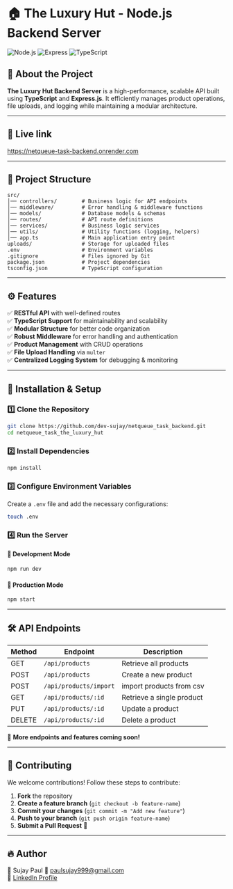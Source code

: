 
# 🏠 The Luxury Hut - Node.js Backend Server

![Node.js](https://img.shields.io/badge/Node.js-16.x-green?style=for-the-badge&logo=node.js)
![Express](https://img.shields.io/badge/Express.js-4.x-black?style=for-the-badge&logo=express)
![TypeScript](https://img.shields.io/badge/TypeScript-4.x-blue?style=for-the-badge&logo=typescript)

## 🚀 About the Project

**The Luxury Hut Backend Server** is a high-performance, scalable API built using **TypeScript** and **Express.js**. It efficiently manages product operations, file uploads, and logging while maintaining a modular architecture.

---

## 📂 Live link

https://netqueue-task-backend.onrender.com

---

## 📂 Project Structure

```
src/
│── controllers/        # Business logic for API endpoints
│── middleware/         # Error handling & middleware functions
│── models/             # Database models & schemas
│── routes/             # API route definitions
│── services/           # Business logic services
│── utils/              # Utility functions (logging, helpers)
│── app.ts              # Main application entry point
uploads/                # Storage for uploaded files
.env                    # Environment variables
.gitignore              # Files ignored by Git
package.json            # Project dependencies
tsconfig.json           # TypeScript configuration
```

---

## ⚙️ Features

✅ **RESTful API** with well-defined routes  
✅ **TypeScript Support** for maintainability and scalability  
✅ **Modular Structure** for better code organization  
✅ **Robust Middleware** for error handling and authentication  
✅ **Product Management** with CRUD operations  
✅ **File Upload Handling** via `multer`  
✅ **Centralized Logging System** for debugging & monitoring  

---

## 🔧 Installation & Setup

### 1️⃣ Clone the Repository

```sh
git clone https://github.com/dev-sujay/netqueue_task_backend.git
cd netqueue_task_the_luxury_hut
```

### 2️⃣ Install Dependencies

```sh
npm install
```

### 3️⃣ Configure Environment Variables

Create a `.env` file and add the necessary configurations:

```sh
touch .env
```

### 4️⃣ Run the Server

#### 🚀 Development Mode

```sh
npm run dev
```

#### 🚀 Production Mode

```sh
npm start
```

---

## 🛠 API Endpoints

| Method | Endpoint               | Description            |
|--------|------------------------|------------------------|
| GET    | `/api/products`        | Retrieve all products |
| POST   | `/api/products`        | Create a new product  |
| POST   | `/api/products/import` | import products from csv |
| GET    | `/api/products/:id`    | Retrieve a single product |
| PUT    | `/api/products/:id`    | Update a product      |
| DELETE | `/api/products/:id`    | Delete a product      |

📌 **More endpoints and features coming soon!**

---

## 🤝 Contributing

We welcome contributions! Follow these steps to contribute:

1. **Fork** the repository
2. **Create a feature branch** (`git checkout -b feature-name`)
3. **Commit your changes** (`git commit -m "Add new feature"`)
4. **Push to your branch** (`git push origin feature-name`)
5. **Submit a Pull Request** 🚀

---

## 🔥 Author

👤 Sujay Paul 
📧 paulsujay999@gmail.com  
🔗 [LinkedIn Profile](https://www.linkedin.com/in/dev-sujay/)

